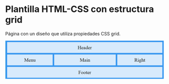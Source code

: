 # Plantilla HTML-CSS con estructura grid

Página con un diseño que utiliza propiedades CSS grid.

![Plantilla de la estructura de la página](img/plantilla.png)

